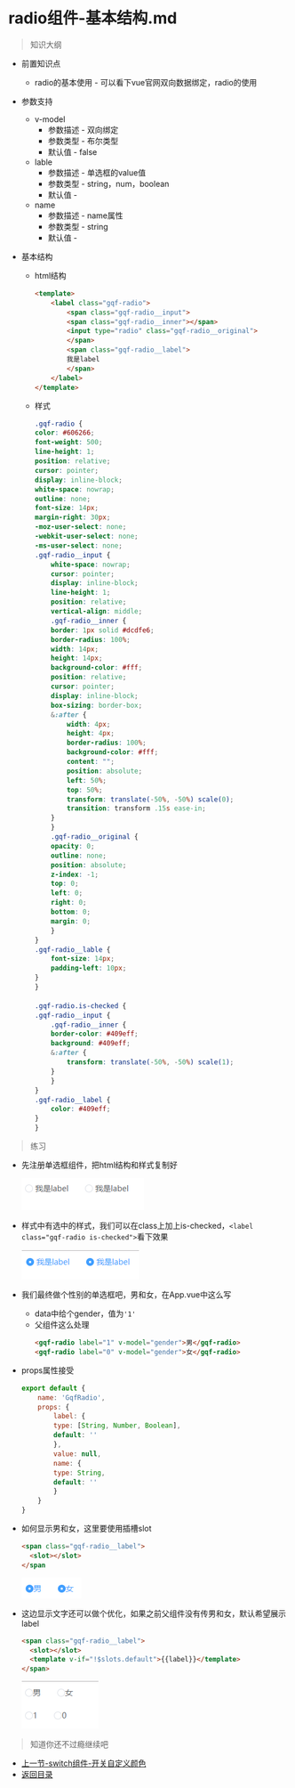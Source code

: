 # radio组件-基本结构.md

> 知识大纲

* 前置知识点
    * radio的基本使用 - 可以看下vue官网双向数据绑定，radio的使用

* 参数支持
    * v-model
        * 参数描述 - 双向绑定
        * 参数类型 - 布尔类型
        * 默认值 - false
    * lable
        * 参数描述 - 单选框的value值
        * 参数类型 - string，num，boolean
        * 默认值 - 
    * name
        * 参数描述 - name属性 
        * 参数类型 - string
        * 默认值 -    

* 基本结构
    * html结构
        ```html
        <template>
            <label class="gqf-radio">
                <span class="gqf-radio__input">
                <span class="gqf-radio__inner"></span>
                <input type="radio" class="gqf-radio__original">
                </span>
                <span class="gqf-radio__label">
                我是label
                </span>
            </label>
        </template>        
        ```
    * 样式
        ```scss
        .gqf-radio {
        color: #606266;
        font-weight: 500;
        line-height: 1;
        position: relative;
        cursor: pointer;
        display: inline-block;
        white-space: nowrap;
        outline: none;
        font-size: 14px;
        margin-right: 30px;
        -moz-user-select: none;
        -webkit-user-select: none;
        -ms-user-select: none;
        .gqf-radio__input {
            white-space: nowrap;
            cursor: pointer;
            display: inline-block;
            line-height: 1;
            position: relative;
            vertical-align: middle;
            .gqf-radio__inner {
            border: 1px solid #dcdfe6;
            border-radius: 100%;
            width: 14px;
            height: 14px;
            background-color: #fff;
            position: relative;
            cursor: pointer;
            display: inline-block;
            box-sizing: border-box;
            &:after {
                width: 4px;
                height: 4px;
                border-radius: 100%;
                background-color: #fff;
                content: "";
                position: absolute;
                left: 50%;
                top: 50%;
                transform: translate(-50%, -50%) scale(0);
                transition: transform .15s ease-in;
            }
            }
            .gqf-radio__original {
            opacity: 0;
            outline: none;
            position: absolute;
            z-index: -1;
            top: 0;
            left: 0;
            right: 0;
            bottom: 0;
            margin: 0;
            }
        }
        .gqf-radio__lable {
            font-size: 14px;
            padding-left: 10px;
        }
        }

        .gqf-radio.is-checked {
        .gqf-radio__input {
            .gqf-radio__inner {
            border-color: #409eff;
            background: #409eff;
            &:after {
                transform: translate(-50%, -50%) scale(1);
            }
            }
        }
        .gqf-radio__label {
            color: #409eff;
        }
        }        
        ```

> 练习

* 先注册单选框组件，把html结构和样式复制好

    ![](./images/基本架子.jpg)

* 样式中有选中的样式，我们可以在class上加上is-checked，`<label class="gqf-radio is-checked">`看下效果  

    ![](./images/选中的样式.jpg)

* 我们最终做个性别的单选框吧，男和女，在App.vue中这么写
    * data中给个gender，值为`'1'`    
    * 父组件这么处理
        ```html
        <gqf-radio label="1" v-model="gender">男</gqf-radio>
        <gqf-radio label="0" v-model="gender">女</gqf-radio>        
        ```

* props属性接受
    ```js
    export default {
        name: 'GqfRadio',
        props: {
            label: {
            type: [String, Number, Boolean],
            default: ''
            },
            value: null,
            name: {
            type: String,
            default: ''
            }
        }
    }    
    ```
* 如何显示男和女，这里要使用插槽slot   
    ```html
    <span class="gqf-radio__label">
      <slot></slot>
    </span    
    ```

    ![](./images/显示男和女.jpg)

* 这边显示文字还可以做个优化，如果之前父组件没有传男和女，默认希望展示label  
    ```html
    <span class="gqf-radio__label">
      <slot></slot>
      <template v-if="!$slots.default">{{label}}</template>
    </span>    
    ```

    ![](./images/默认展示label.jpg)


> 知道你还不过瘾继续吧       

* [上一节-switch组件-开关自定义颜色](../19-switch组件-添加input框/switch组件-添加input框.md)
* [返回目录](../../README.md)